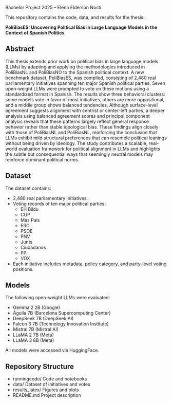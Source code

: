 Bachelor Project 2025 – Elena Elderson Nosti

This repository contains the code, data, and results for the thesis:

**PoliBiasES: Uncovering Political Bias in Large Language Models in the Context of Spanish Politics**

## Abstract

This thesis extends prior work on political bias in large language models (LLMs) by adapting and applying the methodologies introduced in PoliBiasNL and PoliBiasNO to the Spanish political context. A new benchmark dataset, PoliBiasES, was compiled, consisting of 2,480 real parliamentary initiatives spanning ten major Spanish political parties. Seven open-weight LLMs were prompted to vote on these motions using a standardized format in Spanish. The results show three behavioral clusters: some models vote in favor of most initiatives, others are more oppositional, and a middle group shows balanced tendencies. Although surface-level agreement suggests alignment with centrist or center-left parties, a deeper analysis using balanced agreement scores and principal component analysis reveals that these patterns largely reflect general response behavior rather than stable ideological bias. These findings align closely with those of PoliBiasNL and PoliBiasNL, reinforcing the conclusion that LLMs exhibit mild structural preferences that can resemble political leanings without being driven by ideology. The study contributes a scalable, real-world evaluation framework for political alignment in LLMs and highlights the subtle but consequential ways that seemingly neutral models may reinforce dominant political norms.

## Dataset

The dataset contains:
- 2,480 real parliamentary initiatives.
- Voting records of ten major political parties:
  - EH Bildu
  - CUP
  - Más País
  - ERC
  - PSOE
  - PNV
  - Junts
  - Ciudadanos
  - PP
  - VOX
- Each initiative includes metadata, policy category, and party-level voting positions.

## Models

The following open-weight LLMs were evaluated:
- Gemma 2 2B (Google)
- Águila 7B (Barcelona Supercomputing Center)
- DeepSeek 7B (DeepSeek AI)
- Falcon 3 7B (Technology Innovation Institute)
- Mistral 7B (Mistral AI)
- LLaMA 2 7B (Meta)
- LLaMA 3 8B (Meta)

All models were accessed via HuggingFace.

## Repository Structure

- runningcode/ Code and notebooks
- data/ Dataset of initiatives and votes
- results_latex/ Figures and plots
- README.md Project description


